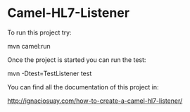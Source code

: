 Camel-HL7-Listener
==================

To run this project try:

mvn camel:run

Once the project is started you can run the test:

mvn -Dtest=TestListener test

You can find all the documentation of this project in:

http://ignaciosuay.com/how-to-create-a-camel-hl7-listener/
